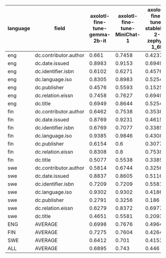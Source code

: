 | language   | field                 |   axolotl-fine-tune-gemma-2b-it |   axolotl-fine-tune-MiniChat-1 |   axolotl-fine-tune-stablelm-2-zephyr-1_6b |   axolotl-fine-tune-stablelm-zephyr-3b | axolotl-fine-tune-zephyr-7b   |   baseline-null | ludwig-fine-tune-zephyr-7b   | meteor     | openai-gpt35-turbo-16k-prompting   | openai-gpt3-api-ft   |   openai-gpt3-prompting | openai-gpt4-32k-prompting   |
|------------|-----------------------|---------------------------------|--------------------------------|--------------------------------------------|----------------------------------------|-------------------------------|-----------------|------------------------------|------------|------------------------------------|----------------------|-------------------------|-----------------------------|
| eng        | dc.contributor.author |                          0.661  |                         0.7458 |                                     0.4237 |                                 0.5085 | 0.7797                        |          0.0508 | **0.7966**                   | 0.5763     | **0.7966**                         | **0.7966**           |                  0.7458 | **0.7966**                  |
| eng        | dc.date.issued        |                          0.8983 |                         0.9153 |                                     0.6949 |                                 0.5254 | **0.9492**                    |          0      | 0.9322                       | 0.7119     | 0.8136                             | 0.8475               |                  0.6102 | 0.9153                      |
| eng        | dc.identifier.isbn    |                          0.6102 |                         0.6271 |                                     0.4576 |                                 0.5085 | 0.8305                        |          0.4746 | **0.8814**                   | 0.7966     | 0.6102                             | 0.4576               |                  0.5085 | 0.6610                      |
| eng        | dc.language.iso       |                          0.8305 |                         0.8983 |                                     0.5254 |                                 0.6271 | 0.9831                        |          0      | 0.9831                       | **1.0000** | 0.5254                             | 0.8983               |                  0.4576 | 0.9661                      |
| eng        | dc.publisher          |                          0.4576 |                         0.5593 |                                     0.1525 |                                 0.4915 | 0.6441                        |          0.0169 | **0.6780**                   | 0.0508     | 0.5254                             | 0.5763               |                  0.4576 | 0.5593                      |
| eng        | dc.relation.eissn     |                          0.7458 |                         0.7627 |                                     0.6949 |                                 0.6949 | 0.8644                        |          0.7288 | 0.9153                       | 0.8475     | 0.8983                             | 0.8983               |                  0.8305 | **0.9322**                  |
| eng        | dc.title              |                          0.6949 |                         0.8644 |                                     0.5254 |                                 0.6441 | **0.8983**                    |          0      | 0.8644                       | 0.5763     | 0.8475                             | 0.8136               |                  0.7288 | **0.8983**                  |
| fin        | dc.contributor.author |                          0.6462 |                         0.7538 |                                     0.3538 |                                 0.4615 | **0.7846**                    |          0.2    | 0.7692                       | 0.7077     | 0.7385                             | 0.7231               |                  0.6615 | 0.7385                      |
| fin        | dc.date.issued        |                          0.8769 |                         0.9231 |                                     0.4615 |                                 0.6154 | **0.9385**                    |          0      | **0.9385**                   | 0.7846     | 0.8154                             | 0.9077               |                  0.6769 | 0.9231                      |
| fin        | dc.identifier.isbn    |                          0.6769 |                         0.7077 |                                     0.3385 |                                 0.6769 | **0.9077**                    |          0.6308 | 0.8769                       | 0.7538     | 0.7385                             | 0.5692               |                  0.7077 | 0.8462                      |
| fin        | dc.language.iso       |                          0.9385 |                         0.9846 |                                     0.4308 |                                 0.7692 | **1.0000**                    |          0      | 0.9846                       | 0.9538     | 0.6923                             | 0.9538               |                  0.7538 | **1.0000**                  |
| fin        | dc.publisher          |                          0.6154 |                         0.6    |                                     0.3077 |                                 0.2923 | 0.7538                        |          0.0308 | **0.7692**                   | 0.2000     | 0.6615                             | 0.7077               |                  0.5846 | **0.7692**                  |
| fin        | dc.relation.eissn     |                          0.8308 |                         0.8    |                                     0.7538 |                                 0.7692 | 0.8769                        |          0.7846 | 0.8923                       | 0.8308     | 0.9385                             | 0.9385               |                  0.9538 | **0.9692**                  |
| fin        | dc.title              |                          0.5077 |                         0.5538 |                                     0.3385 |                                 0.3538 | 0.6923                        |          0      | 0.7077                       | 0.4000     | 0.7077                             | 0.6154               |                  0.6154 | **0.7846**                  |
| swe        | dc.contributor.author |                          0.5814 |                         0.6744 |                                     0.3256 |                                 0.4419 | 0.6279                        |          0.2791 | **0.8140**                   | 0.6744     | 0.7209                             | 0.7674               |                  0.7442 | 0.6279                      |
| swe        | dc.date.issued        |                          0.8837 |                         0.8605 |                                     0.5116 |                                 0.5581 | **0.9302**                    |          0      | **0.9302**                   | 0.6744     | 0.7209                             | 0.9070               |                  0.4419 | 0.8605                      |
| swe        | dc.identifier.isbn    |                          0.7209 |                         0.7209 |                                     0.5581 |                                 0.6279 | 0.8837                        |          0.6744 | **0.9070**                   | **0.9070** | 0.6977                             | 0.6512               |                  0.6744 | 0.7442                      |
| swe        | dc.language.iso       |                          0.9302 |                         0.9302 |                                     0.4186 |                                 0.5581 | 0.9767                        |          0      | 0.9302                       | **1.0000** | 0.6977                             | **1.0000**           |                  0.5349 | 0.9302                      |
| swe        | dc.publisher          |                          0.2791 |                         0.3256 |                                     0.186  |                                 0.1628 | 0.4419                        |          0.1628 | 0.4884                       | 0.1628     | 0.3488                             | **0.5814**           |                  0.3488 | 0.3488                      |
| swe        | dc.relation.eissn     |                          0.6279 |                         0.8372 |                                     0.6977 |                                 0.814  | 0.9070                        |          0.814  | 0.8837                       | **0.9302** | 0.8837                             | 0.8372               |                  0.8372 | 0.8837                      |
| swe        | dc.title              |                          0.4651 |                         0.5581 |                                     0.2093 |                                 0.2558 | **0.8140**                    |          0      | 0.7674                       | 0.3023     | 0.7674                             | 0.6977               |                  0.5814 | **0.8140**                  |
| ENG        | AVERAGE               |                          0.6998 |                         0.7676 |                                     0.4964 |                                 0.5714 | 0.8499                        |          0.1816 | **0.8644**                   | 0.6513     | 0.7167                             | 0.7554               |                  0.6199 | 0.8184                      |
| FIN        | AVERAGE               |                          0.7275 |                         0.7604 |                                     0.4264 |                                 0.5626 | 0.8505                        |          0.2352 | 0.8484                       | 0.6615     | 0.7560                             | 0.7736               |                  0.7077 | **0.8615**                  |
| SWE        | AVERAGE               |                          0.6412 |                         0.701  |                                     0.4153 |                                 0.4884 | 0.7973                        |          0.2757 | **0.8173**                   | 0.6645     | 0.6910                             | 0.7774               |                  0.5947 | 0.7442                      |
| ALL        | AVERAGE               |                          0.6895 |                         0.743  |                                     0.446  |                                 0.5408 | 0.8326                        |          0.2308 | **0.8433**                   | 0.6591     | 0.7213                             | 0.7688               |                  0.6407 | 0.8080                      |
